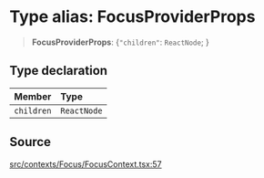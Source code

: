 # Type alias: FocusProviderProps

> **FocusProviderProps**: \{`"children"`: `ReactNode`; \}

## Type declaration

| Member | Type |
| :------ | :------ |
| `children` | `ReactNode` |

## Source

[src/contexts/Focus/FocusContext.tsx:57](https://github.com/gpbl/react-day-picker/blob/a604fd23887c832117da414a9c63b1b84efb97d9/src/contexts/Focus/FocusContext.tsx#L57)
